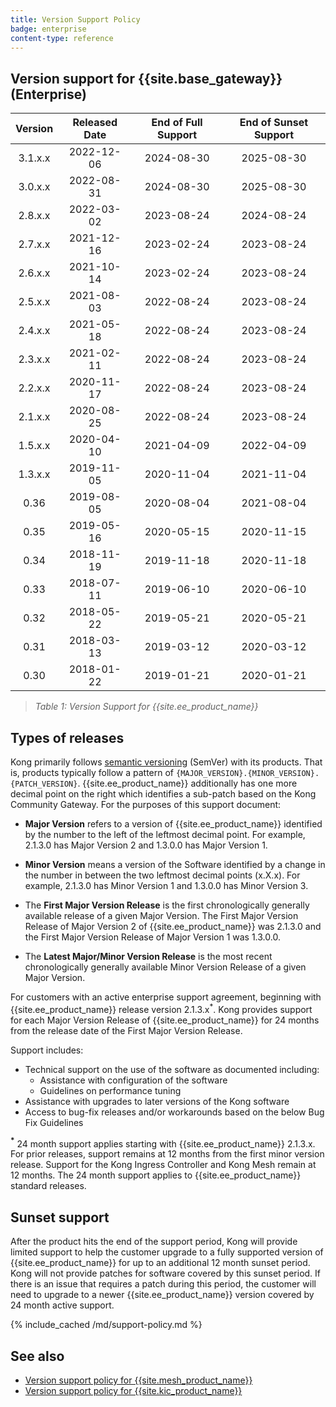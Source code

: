 ```yaml
---
title: Version Support Policy
badge: enterprise
content-type: reference
---
```



## Version support for {{site.base_gateway}} (Enterprise)

| Version  | Released Date | End of Full Support | End of Sunset Support |
|:--------:|:-------------:|:-------------------:|:---------------------:|
|  3.1.x.x |  2022-12-06   |     2024-08-30      |      2025-08-30       |
|  3.0.x.x |  2022-08-31   |     2024-08-30      |      2025-08-30       |
|  2.8.x.x |  2022-03-02   |     2023-08-24      |      2024-08-24       |
|  2.7.x.x |  2021-12-16   |     2023-02-24      |      2023-08-24       |
|  2.6.x.x |  2021-10-14   |     2023-02-24      |      2023-08-24       |
|  2.5.x.x |  2021-08-03   |     2022-08-24      |      2023-08-24       |
|  2.4.x.x |  2021-05-18   |     2022-08-24      |      2023-08-24       |  
|  2.3.x.x |  2021-02-11   |     2022-08-24      |      2023-08-24       |
|  2.2.x.x |  2020-11-17   |     2022-08-24      |      2023-08-24       |
|  2.1.x.x |  2020-08-25   |     2022-08-24      |      2023-08-24       |
|  1.5.x.x |  2020-04-10   |     2021-04-09      |      2022-04-09       |
|  1.3.x.x |  2019-11-05   |     2020-11-04      |      2021-11-04       |
|   0.36   |  2019-08-05   |     2020-08-04      |      2021-08-04       |
|   0.35   |  2019-05-16   |     2020-05-15      |      2020-11-15       |
|   0.34   |  2018-11-19   |     2019-11-18      |      2020-11-18       |
|   0.33   |  2018-07-11   |     2019-06-10      |      2020-06-10       |
|   0.32   |  2018-05-22   |     2019-05-21      |      2020-05-21       |
|   0.31   |  2018-03-13   |     2019-03-12      |      2020-03-12       |
|   0.30   |  2018-01-22   |     2019-01-21      |      2020-01-21       |

> *Table 1: Version Support for {{site.ee_product_name}}*

## Types of releases
Kong primarily follows [semantic versioning](https://semver.org/) (SemVer) with its products. That is, products typically follow a pattern of `{MAJOR_VERSION}.{MINOR_VERSION}.{PATCH_VERSION}`. {{site.ee_product_name}} additionally has one more decimal point on the right which identifies a sub-patch based on the Kong Community Gateway. For the purposes of this support document:

* **Major Version** refers to a version of {{site.ee_product_name}} identified by the number to the left of the leftmost decimal point. For example, 2.1.3.0 has Major Version 2 and 1.3.0.0 has Major Version 1.

* **Minor Version** means a version of the Software identified by a change in the number in between the two leftmost decimal points (x.X.x). For example, 2.1.3.0 has Minor Version 1 and 1.3.0.0 has Minor Version 3.

* The **First Major Version Release** is the first chronologically generally available release of a given Major Version. The First Major Version Release of Major Version 2 of {{site.ee_product_name}} was 2.1.3.0 and the First Major Version Release of Major Version 1 was 1.3.0.0.

* The **Latest Major/Minor Version Release** is the most recent chronologically generally available Minor Version Release of a given Major Version.

For customers with an active enterprise support agreement, beginning with {{site.ee_product_name}} release version 2.1.3.x<sup>*</sup>. Kong provides support for each Major Version Release of {{site.ee_product_name}} for 24 months from the release date of the First Major Version Release.

Support includes:
* Technical support on the use of the software as documented including:
  * Assistance with configuration of the software
  * Guidelines on performance tuning
* Assistance with upgrades to later versions of the Kong software
* Access to bug-fix releases and/or workarounds based on the below Bug Fix Guidelines

**<sup>*</sup>** 24 month support applies starting with {{site.ee_product_name}} 2.1.3.x. For prior releases, support remains at 12 months from the first minor version release. Support for the Kong Ingress Controller and Kong Mesh remain at 12 months. The 24 month support applies to {{site.ee_product_name}} standard releases.

## Sunset support
After the product hits the end of the support period, Kong will provide limited support to help the customer upgrade to a fully supported version of {{site.ee_product_name}} for up to an additional 12 month sunset period. Kong will not provide patches for software covered by this sunset period. If there is an issue that requires a patch during this period, the customer will need to upgrade to a newer {{site.ee_product_name}} version covered by 24 month active support.


{% include_cached /md/support-policy.md %}

## See also

* [Version support policy for {{site.mesh_product_name}}](/mesh/latest/support-policy/)
* [Version support policy for {{site.kic_product_name}}](/kong-ingress-controller/latest/support-policy/)
